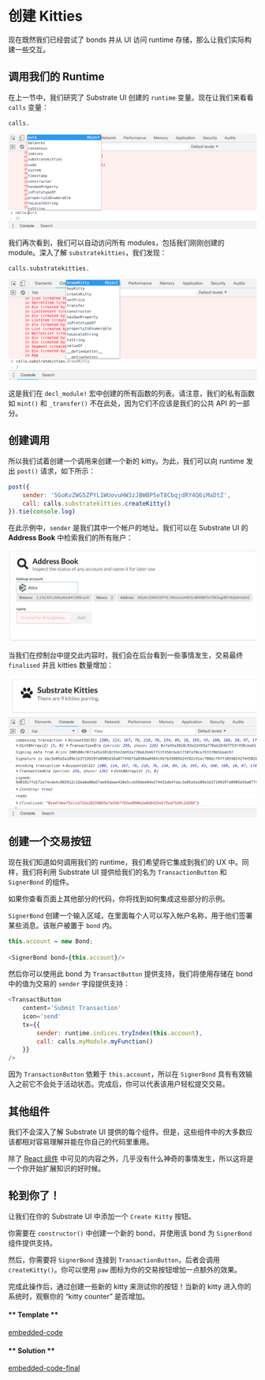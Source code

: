 # 创建 Kitties

现在既然我们已经尝试了 bonds 并从 UI 访问 runtime 存储，那么让我们实际构建一些交互。

## 调用我们的 Runtime

在上一节中，我们研究了 Substrate UI 创建的 `runtime` 变量。现在让我们来看看 `calls` 变量：

```
calls.
```

![An image of the `calls` autocomplete](../../4/assets/calls-autocomplete.png)

我们再次看到，我们可以自动访问所有 modules，包括我们刚刚创建的 module。深入了解 `substratekitties`，我们发现：

```
calls.substratekitties.
```

![An image of `calls.substratekitties` autocomplete](../../4/assets/calls-substratekitties-autocomplete.png)

这是我们在 `decl_module!` 宏中创建的所有函数的列表。请注意，我们的私有函数如 `mint()` 和 `_transfer()` 不在此处，因为它们不应该是我们的公共 API 的一部分。

## 创建调用

所以我们试着创建一个调用来创建一个新的 kitty。为此，我们可以向 runtime 发出 `post()` 请求，如下所示：

```javascript
post({
    sender: '5GoKvZWG5ZPYL1WUovuHW3zJBWBP5eT8CbqjdRY4Q6iMaDtZ',
    call: calls.substratekitties.createKitty()
}).tie(console.log)
```

在此示例中，`sender` 是我们其中一个帐户的地址。我们可以在 Substrate UI 的 **Address Book** 中检索我们的所有账户：

![An image of the Address Book section](../../4/assets/address-book.png)

当我们在控制台中提交此内容时，我们会在后台看到一些事情发生，交易最终 `finalised` 并且 kitties 数量增加：

![An image of creating a kitty from console](../../4/assets/transaction-from-console.png)

## 创建一个交易按钮

现在我们知道如何调用我们的 runtime，我们希望将它集成到我们的 UX 中。同样，我们将利用 Substrate UI 提供给我们的名为 `TransactionButton` 和 `SignerBond` 的组件。

如果你查看页面上其他部分的代码，你将找到如何集成这些部分的示例。

`SignerBond` 创建一个输入区域，在里面每个人可以写入帐户名称，用于他们签署某些消息。该账户被置于 `bond` 内。

```javascript
this.account = new Bond;

<SignerBond bond={this.account}/>
```

然后你可以使用此 bond 为 `TransactButton` 提供支持，我们将使用存储在 bond 中的值为交易的 `sender` 字段提供支持：

```javascript
<TransactButton
    content='Submit Transaction'
    icon='send'
    tx={{
        sender: runtime.indices.tryIndex(this.account),
        call: calls.myModule.myFunction()
    }}
/>
```

因为 `TransactionButton` 依赖于 `this.account`，所以在 `SignerBond` 具有有效输入之前它不会处于活动状态。完成后，你可以代表该用户轻松提交交易。

## 其他组件

我们不会深入了解 Substrate UI 提供的每个组件。但是，这些组件中的大多数应该都相对容易理解并能在你自己的代码里重用。

除了 [React 组件](https://reactjs.org/docs/react-component.html) 中可见的内容之外，几乎没有什么神奇的事情发生，所以这将是一个你开始扩展知识的好时候。

## 轮到你了！

让我们在你的 Substrate UI 中添加一个 `Create Kitty` 按钮。

你需要在 `constructor()` 中创建一个新的 bond，并使用该 bond 为 `SignerBond` 组件提供支持。

然后，你需要将 `SignerBond` 连接到 `TransactionButton`，后者会调用 `createKitty()`。你可以使用 `paw` 图标为你的交易按钮增加一点额外的效果。

完成此操作后，通过创建一些新的 kitty 来测试你的按钮！当新的 kitty 进入你的系统时，观察你的 “kitty counter” 是否增加。

<!-- tabs:start -->

#### ** Template **

[embedded-code](../../4/assets/4.3-template.js ':include :type=code embed-template')

#### ** Solution **

[embedded-code-final](../../4/assets/4.3-finished-code.js ':include :type=code embed-final')

<!-- tabs:end -->
